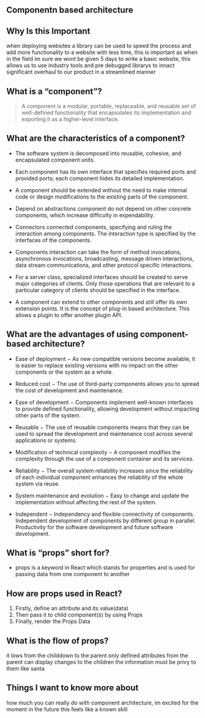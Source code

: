 ## Componentn based architecture

## Why Is this Important
when deploying websites a library can be used to speed the process and add more functionality to a website with less time, this is important as when in the field im sure we wont be given 5 days to write a basic website, this allows us to use industry tools and pre debugged librarys to innact significant overhaul to our product in a streamlined manner

## What is a “component”?
> A component is a modular, portable, replaceable, and reusable set of well-defined functionality that encapsulates its implementation and exporting it as a higher-level interface.

## What are the characteristics of a component?
- The software system is decomposed into reusable, cohesive, and encapsulated component units.

- Each component has its own interface that specifies required ports and provided ports; each component hides its detailed implementation.

- A component should be extended without the need to make internal code or design modifications to the existing parts of the component.

- Depend on abstractions component do not depend on other concrete components, which increase difficulty in expendability.

- Connectors connected components, specifying and ruling the interaction among components. The interaction type is specified by the interfaces of the components.

- Components interaction can take the form of method invocations, asynchronous invocations, broadcasting, message driven interactions, data stream communications, and other protocol specific interactions.

- For a server class, specialized interfaces should be created to serve major categories of clients. Only those operations that are relevant to a particular category of clients should be specified in the interface.

- A component can extend to other components and still offer its own extension points. It is the concept of plug-in based architecture. This allows a plugin to offer another plugin API.

## What are the advantages of using component-based architecture?
- Ease of deployment − As new compatible versions become available, it is easier to replace existing versions with no impact on the other components or the system as a whole.

- Reduced cost − The use of third-party components allows you to spread the cost of development and maintenance.

- Ease of development − Components implement well-known interfaces to provide defined functionality, allowing development without impacting other parts of the system.

- Reusable − The use of reusable components means that they can be used to spread the development and maintenance cost across several applications or systems.

- Modification of technical complexity − A component modifies the complexity through the use of a component container and its services.

- Reliability − The overall system reliability increases since the reliability of each individual component enhances the reliability of the whole system via reuse.

- System maintenance and evolution − Easy to change and update the implementation without affecting the rest of the system.

- Independent − Independency and flexible connectivity of components. Independent development of components by different group in parallel. Productivity for the software development and future software development.

## What is “props” short for?
* props is a keyword in React which stands for properties and is used for passing data from one component to another
## How are props used in React?
1. Firstly, define an attribute and its value(data)
2. Then pass it to child component(s) by using Props
3. Finally, render the Props Data
## What is the flow of props?
it lows from the childdown to the parent only defined attributes from the parent can display changes to the children the information must be privy to them like santa

## Things I want to know more about
how much you can really do with component architecture, im excited for the moment in the future this feels like a known skill
